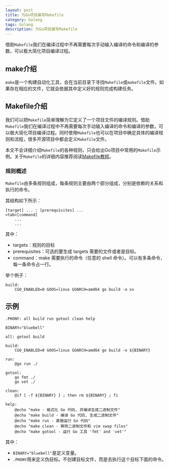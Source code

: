 ```yaml
---
layout: post
title: 为Go项目编写Makefile
category: Golang
tags: Golang
description: 为Go项目编写Makefile
---
```


借助`Makefile`我们在编译过程中不再需要每次手动输入编译的命令和编译的参数，可以极大简化项目编译过程。

make介绍
------

`make`是一个构建自动化工具，会在当前目录下寻找`Makefile`或`makefile`文件。如果存在相应的文件，它就会依据其中定义好的规则完成构建任务。

Makefile介绍
----------

我们可以把`Makefile`简单理解为它定义了一个项目文件的编译规则。借助`Makefile`我们在编译过程中不再需要每次手动输入编译的命令和编译的参数，可以极大简化项目编译过程。同时使用`Makefile`也可以在项目中确定具体的编译规则和流程，很多开源项目中都会定义`Makefile`文件。

本文不会详细介绍`Makefile`的各种规则，只会给出Go项目中常用的`Makefile`示例。关于`Makefile`的详细内容推荐阅读[Makefile教程](https://blog.csdn.net/ZBraveHeart/article/details/123187908)。

### 规则概述

`Makefile`由多条规则组成，每条规则主要由两个部分组成，分别是依赖的关系和执行的命令。

其结构如下所示：

    [target] ... : [prerequisites] ...
    <tab>[command]
        ...
        ...


其中：

*   targets：规则的目标
*   prerequisites：可选的要生成 targets 需要的文件或者是目标。
*   command：make 需要执行的命令（任意的 shell 命令）。可以有多条命令，每一条命令占一行。

举个例子：

    build:
    	CGO_ENABLED=0 GOOS=linux GOARCH=amd64 go build -o xx


示例
--

    .PHONY: all build run gotool clean help
    
    BINARY="bluebell"
    
    all: gotool build
    
    build:
    	CGO_ENABLED=0 GOOS=linux GOARCH=amd64 go build -o ${BINARY}
    
    run:
    	@go run ./
    
    gotool:
    	go fmt ./
    	go vet ./
    
    clean:
    	@if [ -f ${BINARY} ] ; then rm ${BINARY} ; fi
    
    help:
    	@echo "make - 格式化 Go 代码, 并编译生成二进制文件"
    	@echo "make build - 编译 Go 代码, 生成二进制文件"
    	@echo "make run - 直接运行 Go 代码"
    	@echo "make clean - 移除二进制文件和 vim swap files"
    	@echo "make gotool - 运行 Go 工具 'fmt' and 'vet'"



其中：

*   `BINARY="bluebell"`是定义变量。
*   `.PHONY`用来定义伪目标。不创建目标文件，而是去执行这个目标下面的命令。

